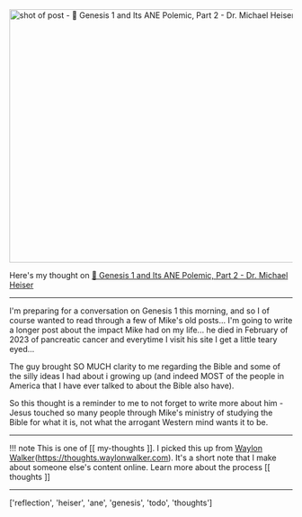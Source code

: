 
<a href="https://drmsh.com/genesis-1-and-its-ane-polemic-part-2/">
    <img
        src="https://shots.wayl.one/shot/?url=https://drmsh.com/genesis-1-and-its-ane-polemic-part-2/&height=450&width=800&scaled_width=800&scaled_height=450&selectors=""
        alt="shot of post - 💭 Genesis 1 and Its ANE Polemic, Part 2 - Dr. Michael Heiser"
        height=450
        width=800
    >
</a>

Here's my thought on <a href="https://drmsh.com/genesis-1-and-its-ane-polemic-part-2/">💭 Genesis 1 and Its ANE Polemic, Part 2 - Dr. Michael Heiser</a>

---

I'm preparing for a conversation on Genesis 1 this morning, and so I of course wanted to read through a few of Mike's old posts... I'm going to write a longer post about the impact Mike had on my life... he died in February of 2023 of pancreatic cancer and everytime I visit his site I get a little teary eyed...

The guy brought SO MUCH clarity to me regarding the Bible and some of the silly ideas I had about i growing up (and indeed MOST of the people in America that I have ever talked to about the Bible also have).

So this thought is a reminder to me to not forget to write more about him - Jesus touched so many people through Mike's ministry of studying the Bible for what it is, not what the arrogant Western mind wants it to be.

---

!!! note
     This is one of [[ my-thoughts ]]. I picked this up from [Waylon Walker](https://waylonwalker.com)(https://thoughts.waylonwalker.com). It's a short note that I make about someone else's
     content online.  Learn more about the process [[ thoughts ]]


---

['reflection', 'heiser', 'ane', 'genesis', 'todo', 'thoughts']
        